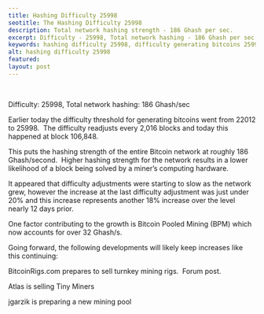 ```yaml
---
title: Hashing Difficulty 25998
seotitle: The Hashing Difficulty 25998
description: Total network hashing strength - 186 Ghash per sec.
excerpt: Difficulty - 25998, Total network hashing - 186 Ghash per sec
keywords: hashing difficulty 25998, difficulty generating bitcoins 25998
alt: hashing difficulty 25998
featured: 
layout: post
---
```

 
<p>Difficulty: 25998, Total network hashing: 186 Ghash/sec</p>

<p>Earlier today the difficulty threshold for generating bitcoins went from 22012 to 25998.  The difficulty readjusts every 2,016 blocks and today this happened at block 106,848.

<p>This puts the hashing strength of the entire Bitcoin network at roughly 186 Ghash/second.  Higher hashing strength for the network results in a lower likelihood of a block being solved by a miner’s computing hardware.</p>

<p>It appeared that difficulty adjustments were starting to slow as the network grew, however the increase at the last difficulty adjustment was just under 20% and this increase represents another 18% increase over the level nearly 12 days prior.</p>

<p>One factor contributing to the growth is Bitcoin Pooled Mining (BPM) which now accounts for over 32 Ghash/s.</p>

<p>Going forward, the following developments will likely keep increases like this continuing:</p>

<p>BitcoinRigs.com prepares to sell turnkey mining rigs.  Forum post.</p>

<p>Atlas is selling Tiny Miners</p>

<p>jgarzik is preparing a new mining pool</p>


